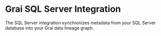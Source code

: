 # Grai SQL Server Integration

The SQL Server integration synchronizes metadata from your SQL Server database into your Grai data lineage graph.
